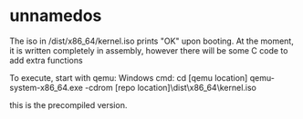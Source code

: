 # unnamedos
The iso in /dist/x86_64/kernel.iso prints "OK" upon booting.
At the moment, it is written completely in assembly, however there will be some C code
to add extra functions

To execute, start with qemu:
Windows cmd: 
cd [qemu location]
qemu-system-x86_64.exe -cdrom [repo location]\dist\x86_64\kernel.iso

this is the precompiled version.
